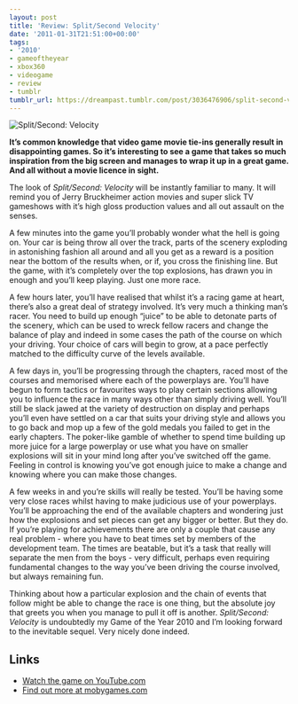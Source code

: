 ```yaml
---
layout: post
title: 'Review: Split/Second Velocity'
date: '2011-01-31T21:51:00+00:00'
tags:
- '2010'
- gameoftheyear
- xbox360
- videogame
- review
- tumblr
tumblr_url: https://dreampast.tumblr.com/post/3036476906/split-second-velocity
---
```

![Split/Second: Velocity](https://64.media.tumblr.com/tumblr_lfwnqqhjQ31qbfpni.jpg)

**It’s common knowledge that video game movie tie-ins generally result in disappointing games. So it’s interesting to see a game that takes so much inspiration from the big screen and manages to wrap it up in a great game. And all without a movie licence in sight.**

The look of _Split/Second: Velocity_ will be instantly familiar to many. It will remind you of Jerry Bruckheimer action movies and super slick TV gameshows with it’s high gloss production values and all out assault on the senses.

A few minutes into the game you’ll probably wonder what the hell is going on. Your car is being throw all over the track, parts of the scenery exploding in astonishing fashion all around and all you get as a reward is a position near the bottom of the results when, or if, you cross the finishing line. But the game, with it’s completely over the top explosions, has drawn you in enough and you’ll keep playing. Just one more race.

A few hours later, you’ll have realised that whilst it’s a racing game at heart, there’s also a great deal of strategy involved. It’s very much a thinking man’s racer. You need to build up enough “juice” to be able to detonate parts of the scenery, which can be used to wreck fellow racers and change the balance of play and indeed in some cases the path of the course on which your driving. Your choice of cars will begin to grow, at a pace perfectly matched to the difficulty curve of the levels available.

A few days in, you’ll be progressing through the chapters, raced most of the courses and memorised where each of the powerplays are. You’ll have begun to form tactics or favourites ways to play certain sections allowing you to influence the race in many ways other than simply driving well. You’ll still be slack jawed at the variety of destruction on display and perhaps you’ll even have settled on a car that suits your driving style and allows you to go back and mop up a few of the gold medals you failed to get in the early chapters. The poker-like gamble of whether to spend time building up more juice for a large powerplay or use what you have on smaller explosions will sit in your mind long after you’ve switched off the game. Feeling in control is knowing you’ve got enough juice to make a change and knowing where you can make those changes.

A few weeks in and you’re skills will really be tested. You’ll be having some very close races whilst having to make judicious use of your powerplays. You’ll be approaching the end of the available chapters and wondering just how the explosions and set pieces can get any bigger or better. But they do. If you’re playing for achievements there are only a couple that cause any real problem - where you have to beat times set by members of the development team. The times are beatable, but it’s a task that really will separate the men from the boys - very difficult, perhaps even requiring fundamental changes to the way you’ve been driving the course involved, but always remaining fun.

Thinking about how a particular explosion and the chain of events that follow might be able to change the race is one thing, but the absolute joy that greets you when you manage to pull it off is another. _Split/Second: Velocity_ is undoubtedly my Game of the Year 2010 and I’m looking forward to the inevitable sequel. Very nicely done indeed.

## Links

- [Watch the game on YouTube.com](http://www.youtube.com/watch?v=3IViDE0YmKM)
- [Find out more at mobygames.com](http://www.mobygames.com/game/splitsecond)
